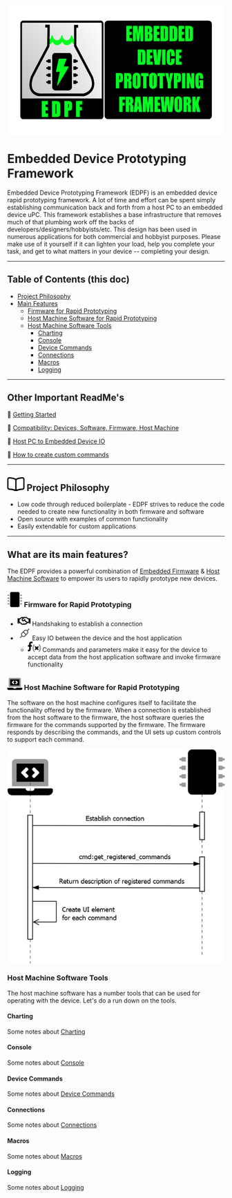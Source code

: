 <img src='./Resources/Media/graphics/github_social_media_preview.png' style='display: block;
  margin-left: auto;
  margin-right: auto; height:299px
  /*width: 70%;*/'/>
  
<!--TODO: add gifs of host tools, link to host section below-->
# Embedded Device Prototyping Framework
Embedded Device Prototyping Framework (EDPF) is an embedded device rapid prototyping framework. A lot of time and effort can be spent simply establishing communication back and forth from a host PC to an embedded device uPC.  This framework establishes a base infrastructure that removes much of that plumbing work off the backs of developers/designers/hobbyists/etc.  This design has been used in numerous applications for both commercial and hobbyist purposes.  Please make use of it yourself if it can lighten your load, help you complete your task, and get to what matters in your device -- completing your design.


---
## Table of Contents (this doc)
* [Project Philosophy](#id-proj-philosophy)
* [Main Features](#id-main-features)
  * [Firmware for Rapid Prototyping](#id-firwmare-rapid)
  * [Host Machine Software for Rapid Prototyping](#id-software-rapid)
  * [Host Machine Software Tools](#id-hostapp-tools)
     * [Charting](#id-tool-charting)
     * [Console](#id-tool-console)
     * [Device Commands](#id-tool-devicecommands)
     * [Connections](#id-tool-connections)
     * [Macros](#id-tool-macros)
     * [Logging](#id-tool-logging)

---
## Other Important ReadMe's

:link: [Getting Started](./getting_started.md)

:link: [Compatibility: Devices, Software, Firmware, Host Machine](./compatibility_devices_software_host_machine.md)

:link: [Host PC to Embedded Device IO](./host_pc_to_embedded_device_io.md)

:link: [How to create custom commands](./how_to_create_custom_commands.md)

---
<a id='id-proj-philosophy' />

## <img src='Resources/Media/graphics/book-open.svg' style="width:40px;"/> Project Philosophy
* Low code through reduced boilerplate - EDPF strives to reduce the code needed to create new functionality in both firmware and software
* Open source with examples of common functionality
* Easily extendable for custom applications

<a id='id-firwmare-rapid' />

---
<a id='id-main-features' />

## What are its main features?

The EDPF provides a powerful combination of [Embedded Firmware](#id-firwmare-rapid) & [Host Machine Software](#id-software-rapid) to empower its users to rapidly prototype new devices.



### <img src='Resources/Media/graphics/microchip_duotone.svg' style="width:35px;"/> Firmware for Rapid Prototyping

* <img src='Resources/Media/graphics/handshake.svg' style="width:30px;"/> Handshaking to establish a connection
* <img src='Resources/Media/graphics/connect-plugged.svg' style="width:30px;"/> Easy IO between the device and the host application
  * <img src='Resources/Media/graphics/function.svg' style="width:30px;"/> Commands and parameters make it easy for the device to accept data from the host application software and invoke firmware functionality 

<a id='id-software-rapid' />

### <img src='Resources/Media/graphics/laptop-code.svg' style="width:35px;"/> Host Machine Software for Rapid Prototyping

The software on the host machine configures itself to facilitate the functionality offered by the firmware.  When a connection is established from the host software to the firmware, the host software queries the firmware for the commands supported by the firmware.  The firmware responds by describing the commands, and the UI sets up custom controls to support each command.

<img src='Resources/Media/uml/ui_config.png' style='display: block;
  margin-left: auto;
  margin-right: auto; 
  /*width: 70%;*/'/>
  
  
<a id='id-hostapp-tools' />  

### Host Machine Software Tools

The host machine software has a number tools that can be used for operating with the device.  Let's do a run down on the tools.

<a id='id-tool-charting' />

#### Charting
Some notes about [Charting](./tool-charting.md)

<a id='id-tool-console' />

#### Console
Some notes about [Console](./tool-console.md)
  
<a id='id-tool-devicecommands' />

#### Device Commands
Some notes about [Device Commands](./tool-devicecommands.md)

<a id='id-tool-connections' />

#### Connections
Some notes about [Connections](./tool-connections.md)
 
<a id='id-tool-macros' />

#### Macros
Some notes about [Macros](./tool-macros.md)

<a id='id-tool-logging' />

#### Logging
Some notes about [Logging](./tool-logging.md)
  

  
  
<!--  
TODO: list UI tools with animations


----

# STUFF TO RELOCATE OR DELETE


* Easy IO 

* Host App (PC) Prototyping UI (.NET WinForms)
  * Easily extendable for custom functionality
  * Multiple interfaces to the embedded device
    * Terminal style command line interface
    * Common UI elements (buttons and numeric inputs) for executing multiple step communication tasks with the device
  * Built in logging

* Host Device library (.NET)
  
  * Provides core IO methods which handle establishing connection, sending instructions, receiving acknowledgements, and return data payloads 

* Command line driven communication protocol (protocol runs over RS232)
  * Easily extendable for custom functionality
  * Intuitive, human readable IO

* Firmware kernel (Arduino and other compatible devices)
  * Easily extendable for custom functionality
  * Handles routing command line IO to device subroutines along with parameters
  -->



